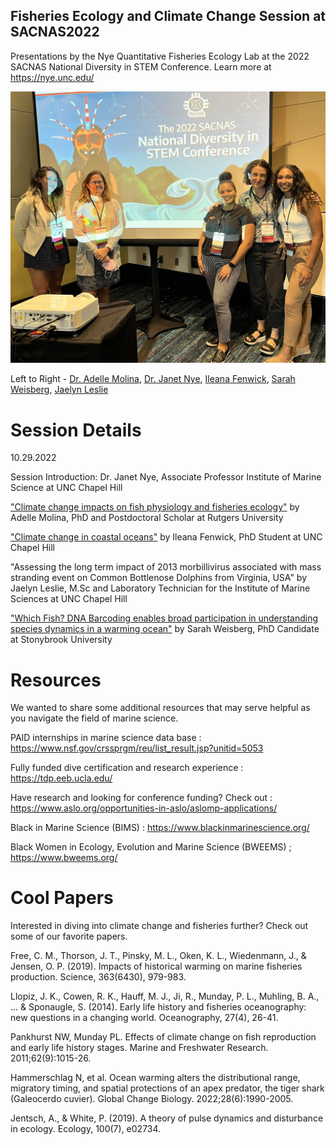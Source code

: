 ## Fisheries Ecology and Climate Change Session at SACNAS2022
Presentations by the Nye Quantitative Fisheries Ecology Lab at the 2022 SACNAS National Diversity in STEM Conference. Learn more at https://nye.unc.edu/

![](sacnas_photo.jpeg)

Left to Right - [Dr. Adelle Molina](https://twitter.com/Adelleines), [Dr. Janet Nye](https://twitter.com/drjanetnye), [Ileana Fenwick](https://twitter.com/_ileanaf), [Sarah Weisberg](https://twitter.com/weisberg_sarah), [Jaelyn Leslie](https://twitter.com/Jaelyn_Leslie) 

# Session Details 

10.29.2022 

Session Introduction: Dr. Janet Nye, Associate Professor Institute of Marine Science at UNC Chapel Hill 

["Climate change impacts on fish physiology and fisheries ecology"](https://rawcdn.githack.com/IleanaF/FisheriesEcology_SACNAS2022/f7e9db207ebe91f8c134204b1cb8c2ec353d30bd/Molina%20SACNAS%2022%20CC%20impacts%20physio%20&%20ecology.pdf) by Adelle Molina, PhD and Postdoctoral Scholar at Rutgers University 

["Climate change in coastal oceans"](https://rawcdn.githack.com/IleanaF/FisheriesEcology_SACNAS2022/f7e9db207ebe91f8c134204b1cb8c2ec353d30bd/Fenwick_ClimateChange.pdf) by Ileana Fenwick, PhD Student at UNC Chapel Hill 

"Assessing the long term impact of 2013 morbillivirus associated with mass stranding event on Common Bottlenose Dolphins from Virginia, USA" by Jaelyn Leslie, M.Sc and Laboratory Technician for the Institute of Marine Sciences at UNC Chapel Hill 

["Which Fish? DNA Barcoding enables broad participation in understanding species dynamics in a warming ocean"](https://rawcdn.githack.com/IleanaF/FisheriesEcology_SACNAS2022/6069dfe78080fc9eebf91ae7995e84040361e003/Weisberg_SACNAS_Which_Fish.pdf) by Sarah Weisberg, PhD Candidate at Stonybrook University


# Resources 
We wanted to share some additional resources that may serve helpful as you navigate the field of marine science.

PAID internships in marine science data base : https://www.nsf.gov/crssprgm/reu/list_result.jsp?unitid=5053

Fully funded dive certification and research experience : https://tdp.eeb.ucla.edu/

Have research and looking for conference funding? Check out : https://www.aslo.org/opportunities-in-aslo/aslomp-applications/

Black in Marine Science (BIMS) : https://www.blackinmarinescience.org/

Black Women in Ecology, Evolution and Marine Science (BWEEMS) ; https://www.bweems.org/

# Cool Papers 
Interested in diving into climate change and fisheries further? Check out some of our favorite papers. 

Free, C. M., Thorson, J. T., Pinsky, M. L., Oken, K. L., Wiedenmann, J., & Jensen, O. P. (2019). Impacts of historical warming on marine fisheries production. Science, 363(6430), 979-983.

Llopiz, J. K., Cowen, R. K., Hauff, M. J., Ji, R., Munday, P. L., Muhling, B. A., ... & Sponaugle, S. (2014). Early life history and fisheries oceanography: new questions in a changing world. Oceanography, 27(4), 26-41.

Pankhurst NW, Munday PL. Effects of climate change on fish reproduction and early life history stages. Marine and Freshwater Research. 2011;62(9):1015-26.

Hammerschlag N, et al. Ocean warming alters the distributional range, migratory timing, and spatial protections of an apex predator, the tiger shark (Galeocerdo cuvier). Global Change Biology. 2022;28(6):1990-2005.

Jentsch, A., & White, P. (2019). A theory of pulse dynamics and disturbance in ecology. Ecology, 100(7), e02734.

